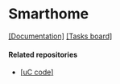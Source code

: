 # Smarthome
[[Documentation]]()
[[Tasks board]](https://trello.com/b/QtZlwkhQ/project-smart-home)

#### Related repositories
* [[uC code]](https://github.com/oskarszura/smart-home-uc)
